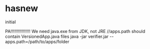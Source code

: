 # hasnew
initial

PA!!!!!!!!!!!!!!!!
We need java.exe from JDK, not JRE
//apps.path should contain VersionedApp.java files
java -jar verifier.jar --apps.path=/path/to/apps/folder
